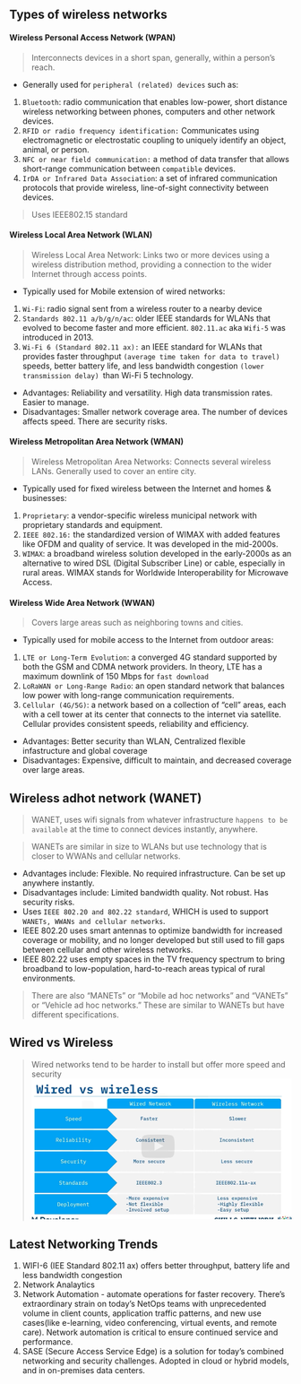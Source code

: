 ## Types of wireless networks

#### Wireless Personal Access Network (WPAN)
> Interconnects devices in a short span, generally, within a person’s reach.
* Generally used for `peripheral (related) devices` such as:
1. `Bluetooth`: radio communication that enables low-power, short distance wireless networking between phones, computers and other network devices.
2. `RFID or radio frequency identification:` Communicates using electromagnetic or electrostatic coupling to uniquely identify an object, animal, or person.
3. `NFC or near field communication:` a method of data transfer that allows short-range communication between `compatible` devices.
4. `IrDA or Infrared Data Association`: a set of infrared communication protocols that provide wireless, line-of-sight connectivity between devices.
> Uses IEEE802.15 standard

#### Wireless Local Area Network (WLAN)
> Wireless Local Area Network: Links two or more devices using a wireless distribution method,
providing a connection to the wider Internet through access points.
* Typically used for Mobile extension of wired networks:
1. `Wi-Fi`: radio signal sent from a wireless router to a nearby device
2. `Standards 802.11 a/b/g/n/ac`: older IEEE standards for WLANs that evolved to become
faster and more efficient. `802.11.ac` aka `Wifi-5` was introduced in 2013.
3. `Wi-Fi 6 (Standard 802.11 ax):` an IEEE standard for WLANs that provides faster throughput `(average time taken for data to travel)` speeds,
better battery life, and less bandwidth congestion `(lower transmission delay) `than Wi-Fi 5 technology. 
* Advantages: Reliability and versatility. High data transmission rates. Easier to manage.
* Disadvantages: Smaller network coverage area.
The number of devices affects speed. There are security risks.


#### Wireless Metropolitan Area Network (WMAN)
> Wireless Metropolitan Area Networks:
Connects several wireless LANs. Generally used to cover an entire city.
* Typically used for fixed wireless between the Internet and homes & businesses:
1. `Proprietary`: a vendor-specific wireless municipal network with proprietary standards and equipment.
2. `IEEE 802.16:` the standardized version of WIMAX with added features like OFDM and quality of service. It was developed in the mid-2000s.
3. `WIMAX`: a broadband wireless solution developed in the early-2000s as an alternative to wired DSL (Digital Subscriber Line) or cable, especially in rural areas. WIMAX stands for Worldwide Interoperability for Microwave Access.

#### Wireless Wide Area Network (WWAN)
> Covers large areas such as neighboring towns and cities.
* Typically used for mobile access to the Internet from outdoor areas:
1. `LTE or Long-Term Evolution`: a converged 4G standard supported by both the GSM and CDMA network providers. In theory, LTE has a maximum downlink of 150 Mbps for `fast download`
2. `LoRaWAN or Long-Range Radio`: an open standard network that balances low power with long-range communication requirements.
3. `Cellular (4G/5G)`: a network based on a collection of “cell” areas, each with a cell tower at its center that connects to the internet via satellite. Cellular provides consistent speeds, reliability and efficiency.
* Advantages: Better security than WLAN, Centralized flexible infastructure and global coverage
* Disadvantages: Expensive, difficult to maintain, and decreased coverage over large areas.

## Wireless adhot network (WANET)
> WANET, uses wifi signals from whatever infrastructure `happens to be available` at the time to connect devices instantly, anywhere.

> WANETs are similar in size to WLANs but use technology that is closer to WWANs and cellular
networks.

* Advantages include: Flexible. No required infrastructure. Can be set up anywhere instantly.
* Disadvantages include: Limited bandwidth quality.
Not robust. Has security risks.
* Uses `IEEE 802.20 and 802.22 standard`, WHICH is used to support `WANETs, WWANs and cellular networks`.
* IEEE 802.20 uses smart antennas to optimize bandwidth for increased coverage or mobility, and no longer developed but still used to fill gaps between cellular and other wireless networks.
* IEEE 802.22 uses empty spaces in the TV frequency spectrum to bring broadband to low-population,
hard-to-reach areas typical of rural environments.

> There are also “MANETs” or “Mobile ad hoc networks” and “VANETs” or “Vehicle
ad hoc networks.” These are similar to WANETs but have different specifications.

## Wired vs Wireless
> Wired networks tend to be harder to install but offer more speed and security
![alt text](image-5.png)

## Latest Networking Trends
1. WIFI-6 (IEE Standard 802.11 ax) offers better throughput, battery life and less bandwidth congestion
2. Network Analaytics
3. Network Automation - automate operations for faster recovery. There’s extraordinary strain on today’s NetOps teams with unprecedented volume in client counts, application traffic patterns, and new use cases(like e-learning, video conferencing, virtual events, and remote care).
Network automation is critical to ensure continued service and performance.
4. SASE (Secure Access Service Edge) is a solution for today’s combined networking and security challenges. Adopted in cloud or hybrid models, and in on-premises data centers.